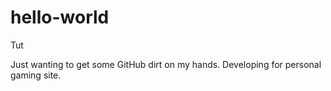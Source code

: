 # hello-world
Tut

Just wanting to get some GitHub dirt on my hands. Developing for personal gaming site.
